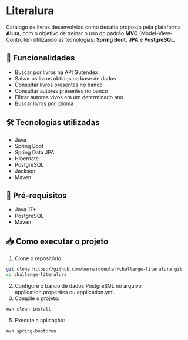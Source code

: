 # Literalura

Catálogo de livros desenvolvido como desafio proposto pela plataforma **Alura**, com o objetivo de treinar o uso do padrão **MVC** (Model-View-Controller) utilizando as tecnologias: **Spring Boot**, **JPA** e **PostgreSQL**.

## 📝 Funcionalidades

- Buscar por livros na API Gutendex  
- Salvar os livros obtidos na base de dados  
- Consultar livros presentes no banco  
- Consultar autores presentes no banco  
- Filtrar autores vivos em um determinado ano  
- Buscar livros por idioma

## 🛠 Tecnologias utilizadas

- Java
- Spring Boot  
- Spring Data JPA
- Hibernate
- PostgreSQL
- Jackson
- Maven

## 🚀 Pré-requisitos

- Java 17+
- PostgreSQL  
- Maven  

## 📥 Como executar o projeto

1. Clone o repositório:  
  ```bash
  git clone https://github.com/bernardoeuler/challenge-literalura.git
  cd challenge-literalura
  ```
2. Configure o banco de dados PostgreSQL no arquivo application.properties ou application.yml.
3. Compile o projeto:
  ```bash
  mvn clean install
  ```
5. Execute a aplicação:
  ```bash
  mvn spring-boot:run
  ```
